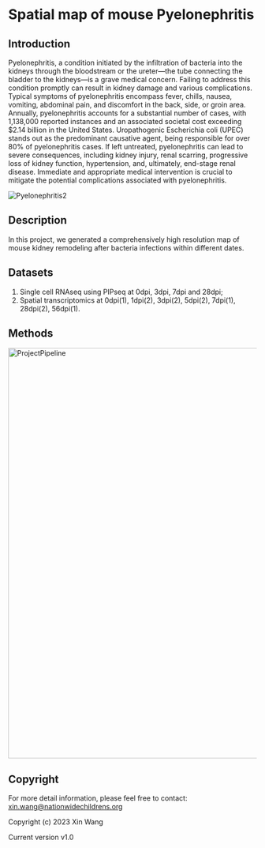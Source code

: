# Spatial map of mouse Pyelonephritis 

## Introduction
Pyelonephritis, a condition initiated by the infiltration of bacteria into the kidneys through the bloodstream or the ureter—the tube connecting the bladder to the kidneys—is a grave medical concern. Failing to address this condition promptly can result in kidney damage and various complications. Typical symptoms of pyelonephritis encompass fever, chills, nausea, vomiting, abdominal pain, and discomfort in the back, side, or groin area. Annually, pyelonephritis accounts for a substantial number of cases, with 1,138,000 reported instances and an associated societal cost exceeding $2.14 billion in the United States. Uropathogenic Escherichia coli (UPEC) stands out as the predominant causative agent, being responsible for over 80% of pyelonephritis cases. If left untreated, pyelonephritis can lead to severe consequences, including kidney injury, renal scarring, progressive loss of kidney function, hypertension, and, ultimately, end-stage renal disease. Immediate and appropriate medical intervention is crucial to mitigate the potential complications associated with pyelonephritis.

![Pyelonephritis2](https://github.com/gucascau/Pyelonephritis/assets/23031126/64267437-31d4-424c-8227-1fb32f7b841a)


## Description
In this project, we generated a comprehensively high resolution map of mouse kidney remodeling after bacteria infections within different dates.

## Datasets
1. Single cell RNAseq using PIPseq at 0dpi, 3dpi, 7dpi and 28dpi;
2. Spatial transcriptomics at 0dpi(1), 1dpi(2), 3dpi(2), 5dpi(2), 7dpi(1), 28dpi(2), 56dpi(1).

## Methods
<img width="831" alt="ProjectPipeline" src="https://github.com/gucascau/Pyelonephritis/assets/23031126/30c4758b-818a-42c7-93b0-d6f7e6e4abc7">


## Copyright
For more detail information, please feel free to contact: xin.wang@nationwidechildrens.org

Copyright (c) 2023 Xin Wang

Current version v1.0
